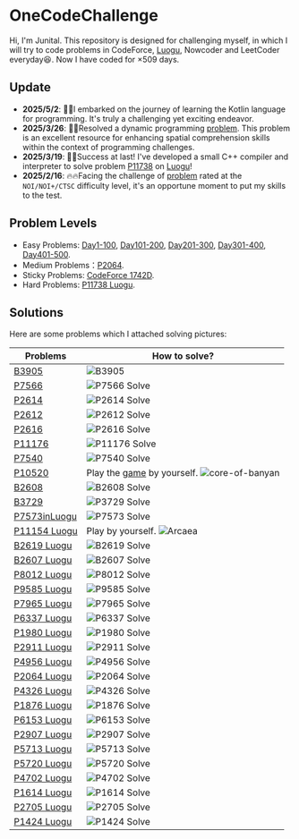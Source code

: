 # OneCodeChallenge

Hi, I'm Junital. This repository is designed for challenging myself, in which I will try to code problems in CodeForce, [Luogu](www.luogu.com.cn), Nowcoder and LeetCoder everyday😆. Now I have coded for $\times 509$ days.

## Update

- **2025/5/2**: 💪💪I embarked on the journey of learning the Kotlin language for programming. It's truly a challenging yet exciting endeavor.
- **2025/3/26**: 🤔🤔Resolved a dynamic programming [problem](./Day441-450/Day449/P7566inLuogu.cpp). This problem is an excellent resource for enhancing spatial comprehension skills within the context of programming challenges.
- **2025/3/19**: 🎉🎉Success at last! I've developed a small C++ compiler and interpreter to solve problem [P11738](./Day441-450/Day442/P11738inLuogu.cpp) on [Luogu](https://www.luogu.com.cn/problem/P11738)!
- **2025/2/16**: 🔥🔥Facing the challenge of [problem](https://www.luogu.com.cn/problem/P11738) rated at the `NOI/NOI+/CTSC` difficulty level, it's an opportune moment to put my skills to the test.

## Problem Levels

- Easy Problems: [Day1-100](./Day1-100/), [Day101-200](./Day101-200/), [Day201-300](./Day201-300/), [Day301-400](./Day301-400/), [Day401-500](./Day401-500/).
- Medium Problems：[P2064](./Day1-100/Day81-90/Day88/P1319inLuogu.cpp).
- Sticky Problems: [CodeForce 1742D](./Day1-100/Day71-80/Day75/1742DinCodeForce.cpp).
- Hard Problems: [P11738 Luogu](./Day442/P11738inLuogu.cpp).

## Solutions

Here are some problems which I attached solving pictures:

| Problems                                                | How to solve?                                                                                                                        |
| ------------------------------------------------------- | ------------------------------------------------------------------------------------------------------------------------------------ |
| [B3905](https://www.luogu.com.cn/problem/B3905)         | ![B3905](./Day451-460/Day458/B3905%20Solve.svg)                                                                                      |
| [P7566](https://www.luogu.com.cn/problem/P7566)         | ![P7566 Solve](./Day441-450/Day449/P7566%20Solve.png)                                                                                |
| [P2614](https://www.luogu.com.cn/problem/P2614)         | ![P2614 Solve](./Day441-450/Day441/B2614%20Solve.svg)                                                                                |
| [P2612](https://www.luogu.com.cn/problem/P2612)         | ![P2612 Solve](./Day431-440/Day440/B2612%20Solve.svg)                                                                                |
| [P2616](https://www.luogu.com.cn/problem/P2616)         | ![P2616 Solve](./Day431-440/Day438/B2616inLuogu%20Solve.svg)                                                                         |
| [P11176](https://www.luogu.com.cn/problem/P11176)       | ![P11176 Solve](./Day301-400/Day371-380/Day373/P11176%20Solve.svg)                                                                   |
| [P7540](https://www.luogu.com.cn/problem/P7540)         | ![P7540 Solve](./Day301-400/Day341-350/Day350/P7540%20Solve.svg)                                                                     |
| [P10520](https://www.luogu.com.cn/problem/P10520)       | Play the [game](https://core-of-banyan.github.io/) by yourself. ![core-of-banyan](./Day301-400/Day331-340/Day337/core-of-banyan.png) |
| [B2608](https://www.luogu.com.cn/problem/B2608)         | ![B2608 Solve](./Day301-400/Day321-330/Day328/B2608%20Solve.svg)                                                                     |
| [B3729](https://www.luogu.com.cn/problem/B3729)         | ![P3729 Solve](./Day301-400/Day301-310/Day306/B3729%20Solve.svg)                                                                     |
| [P7573inLuogu](https://www.luogu.com.cn/problem/P7573)  | ![P7573 Solve](./Day201-300/Day281-290/Day287/P7573%20Solve.png)                                                                     |
| [P11154 Luogu](https://www.luogu.com.cn/problem/P11154) | Play by yourself. ![Arcaea](./Day201-300/Day271-280/Day280/arcaea.jpg)                                                               |
| [B2619 Luogu](https://www.luogu.com.cn/problem/B2619)   | ![B2619 Solve](./Day201-300/Day211-220/Day216/B2619%20Solve.svg)                                                                     |
| [B2607 Luogu](https://www.luogu.com.cn/problem/B2607)   | ![B2607 Solve](./Day201-300/Day211-220/Day212/B2607%20Solve.svg)                                                                     |
| [P8012 Luogu](https://www.luogu.com.cn/problem/P8012)   | ![P8012 Solve](./Day201-300/Day201-210/Day202/P8012%20Solve.svg)                                                                     |
| [P9585 Luogu](https://www.luogu.com.cn/problem/P9585)   | ![P9585 Solve](./Day101-200/Day191-120/Day197/P9585%20Solve.png)                                                                     |
| [P7965 Luogu](https://www.luogu.com.cn/problem/P7965)   | ![P7965 Solve](./Day101-200/Day181-190/Day183/P7695%20Solve.svg)                                                                     |
| [P6337 Luogu](https://www.luogu.com.cn/problem/P6337)   | ![P6337 Solve](./Day101-200/Day151-160/Day153/P6337%20Solve.svg)                                                                     |
| [P1980 Luogu](https://www.luogu.com.cn/problem/P1980)   | ![P1980 Solve](./Day101-200/Day141-150/Day146/P1980%20Solve.svg)                                                                     |
| [P2911 Luogu](https://www.luogu.com.cn/problem/P2911)   | ![P2911 Solve](./Day101-200/Day121-130/Day124/P2911%20Solve.svg)                                                                     |
| [P4956 Luogu](https://www.luogu.com.cn/problem/P4956)   | ![P4956 Solve](./Day1-100/Day21-30/Day22/P4956solve.svg)                                                                             |
| [P2064 Luogu](https://www.luogu.com.cn/problem/P2064)   | ![P2064 Solve](./Day1-100/Day81-90/Day88/P2064%20Solve.svg)                                                                          |
| [P4326 Luogu](https://www.luogu.com.cn/problem/P4326)   | ![P4326 Solve](./Day1-100/Day1-10/Day1/P4326inLuogu.svg)                                                                             |
| [P1876 Luogu](https://www.luogu.com.cn/problem/P1876)   | ![P1876 Solve](./Day1-100/Day61-70/Day63/Idea.svg)                                                                                   |
| [P6153 Luogu](https://www.luogu.com.cn/problem/P6153)   | ![P6153 Solve](./Day101-200/Day121-130/Day125/P6153%20Solve.svg)                                                                     |
| [P2907 Luogu](https://www.luogu.com.cn/problem/P2907)   | ![P2907 Solve](./Day1-100/Day61-70/Day66/Solve.svg)                                                                                  |
| [P5713 Luogu](https://www.luogu.com.cn/problem/P5713)   | ![P5713 Solve](./Day1-100/Day61-70/Day69/Solve.svg)                                                                                  |
| [P5720 Luogu](https://www.luogu.com.cn/problem/P5720)   | ![P5720 Solve](./Day1-100/Day71-80/Day71/Solve.svg)                                                                                  |
| [P4702 Luogu](https://www.luogu.com.cn/problem/P4702)   | ![P4702 Solve](./Day101-200/Day101-110/Day108/P4702%20Solve.svg)                                                                     |
| [P1614 Luogu](https://www.luogu.com.cn/problem/P1614)   | ![P1614 Solve](./Day101-200/Day101-110/Day110/P1614%20Solve.svg)                                                                     |
| [P2705 Luogu](https://www.luogu.com.cn/problem/P2705)   | ![P2705 Solve](./Day101-200/Day121-130/Day123/P2705%20Solve.svg)                                                                     |
| [P1424 Luogu](https://www.luogu.com.cn/problem/P1424)   | ![P1424 Solve](./Day101-200/Day141-150/Day141/P1424%20Solve.png)                                                                     |
